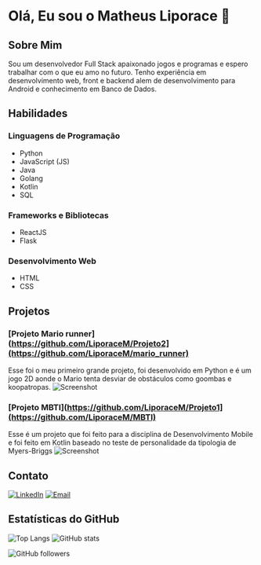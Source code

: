 # Olá, Eu sou o Matheus Liporace 👋

## Sobre Mim
Sou um desenvolvedor Full Stack apaixonado jogos e programas e espero trabalhar com o que eu amo no futuro. Tenho experiência em desenvolvimento web, front e backend alem de desenvolvimento para Android e conhecimento em Banco de Dados.

## Habilidades
### Linguagens de Programação
- Python
- JavaScript (JS)
- Java
- Golang
- Kotlin
- SQL

### Frameworks e Bibliotecas
- ReactJS
- Flask

### Desenvolvimento Web
- HTML
- CSS

## Projetos


### [Projeto Mario runner](https://github.com/LiporaceM/Projeto2](https://github.com/LiporaceM/mario_runner)
Esse foi o meu primeiro grande projeto, foi desenvolvido em Python e é um jogo 2D aonde o Mario tenta desviar de obstáculos como goombas e koopatropas. 
![Screenshot](https://link-para-seu-gif-do-projeto2.gif)

### [Projeto MBTI](https://github.com/LiporaceM/Projeto1](https://github.com/LiporaceM/MBTI)
Esse é um projeto que foi feito para a disciplina de Desenvolvimento Mobile e foi feito em Kotlin baseado no teste de personalidade da tipologia de Myers-Briggs
![Screenshot](https://link-para-sua-imagem-do-projeto1.png)

## Contato
[![LinkedIn](https://img.shields.io/badge/-LinkedIn-blue?style=flat-square&logo=linkedin&logoColor=white)](https://www.linkedin.com/in/matheusliporace/)
[![Email](https://img.shields.io/badge/-Email-c14438?style=flat-square&logo=gmail&logoColor=white)](mailto:matheusliporace@gmail.com)

## Estatísticas do GitHub
![Top Langs](https://github-readme-stats.vercel.app/api/top-langs/?username=LiporaceM&layout=compact&theme=dark)
![GitHub stats](https://github-readme-stats.vercel.app/api?username=LiporaceM&show_icons=true&theme=dark)

![GitHub followers](https://img.shields.io/github/followers/LiporaceM?style=social)
